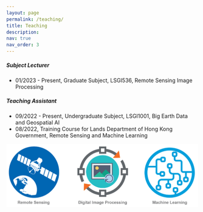 ```yaml
---
layout: page
permalink: /teaching/
title: Teaching
description: 
nav: true
nav_order: 3
---
```


##### **Subject Lecturer**  

- 01/2023 - Present,  Graduate Subject, LSGI536, Remote Sensing Image Processing

##### **Teaching Assistant**  

- 09/2022 - Present, Undergraduate Subject, LSGI1001, Big Earth Data and Geospatial AI
- 08/2022, Training Course for Lands Department of Hong Kong Government, Remote Sensing and Machine Learning



<div align=left><img src="../assets/img/teaching_area.png" alt="Teaching Area" width="650"/></div>


